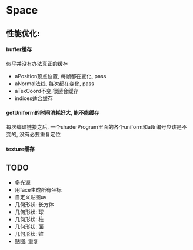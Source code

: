 # Space

## 性能优化:

#### buffer缓存
似乎并没有办法真正的缓存
- aPosition顶点位置, 每帧都在变化, pass
- aNormal法线, 每次都在变化, pass
- aTexCoord不变,很适合缓存
- indices适合缓存


#### getUniform的时间消耗好大, 能不能缓存
每次编译链接之后, 一个shaderProgram里面的各个uniform和attr编号应该是不变的, 没有必要重复定位

#### texture缓存


## TODO

- 多光源
- 用face生成所有坐标
- 自定义贴图uv
- 几何形状: 长方体
- 几何形状: 球
- 几何形状: 柱
- 几何形状: 面
- 几何形状: 锥
- 贴图: 重复
